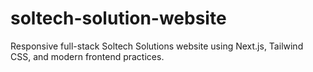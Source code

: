 # soltech-solution-website
Responsive full-stack Soltech Solutions website using Next.js, Tailwind CSS, and modern frontend practices.
